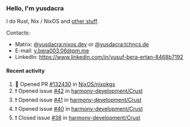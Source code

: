 ### Hello, I'm yusdacra

I do Rust, Nix / NixOS and [other stuff](https://yusdacra.gitlab.io/about).

Contacts:
- Matrix: [@yusdacra:nixos.dev](https://matrix.to/#/@yusdacra:nixos.dev) or [@yusdacra:tchncs.de](https://matrix.to/#/@yusdacra:tchncs.de)
- E-mail: y.bera003.06@pm.me
- LinkedIn: https://www.linkedin.com/in/yusuf-bera-ertan-8468b7192

#### Recent activity

<!--START_SECTION:activity-->
1. 💪 Opened PR [#132430](https://github.com/NixOS/nixpkgs/pull/132430) in [NixOS/nixpkgs](https://github.com/NixOS/nixpkgs)
2. ❗️ Opened issue [#42](https://github.com/harmony-development/Crust/issues/42) in [harmony-development/Crust](https://github.com/harmony-development/Crust)
3. ❗️ Opened issue [#41](https://github.com/harmony-development/Crust/issues/41) in [harmony-development/Crust](https://github.com/harmony-development/Crust)
4. ❗️ Opened issue [#40](https://github.com/harmony-development/Crust/issues/40) in [harmony-development/Crust](https://github.com/harmony-development/Crust)
5. ❗️ Closed issue [#38](https://github.com/harmony-development/Crust/issues/38) in [harmony-development/Crust](https://github.com/harmony-development/Crust)
<!--END_SECTION:activity-->
